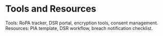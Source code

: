 # Tools and Resources
Tools: RoPA tracker, DSR portal, encryption tools, consent management.  
Resources: PIA template, DSR workflow, breach notification checklist.
